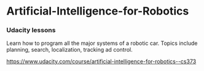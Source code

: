 # Artificial-Intelligence-for-Robotics

### Udacity lessons

Learn how to program all the major systems of a robotic car. Topics include planning, search, localization, tracking ad control.  

https://www.udacity.com/course/artificial-intelligence-for-robotics--cs373

